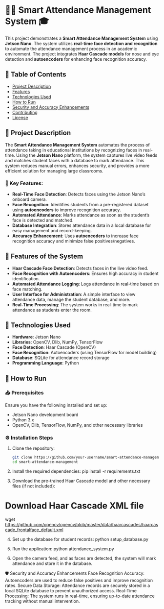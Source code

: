 # 🧑‍🏫 Smart Attendance Management System 🎓

This project demonstrates a **Smart Attendance Management System** using **Jetson Nano**. The system utilizes **real-time face detection and recognition** to automate the attendance management process in an academic environment. The project integrates **Haar Cascade models** for nose and eye detection and **autoencoders** for enhancing face recognition accuracy.

## 📑 Table of Contents
- [Project Description](#project-description)
- [Features](#features)
- [Technologies Used](#technologies-used)
- [How to Run](#how-to-run)
- [Security and Accuracy Enhancements](#security-and-accuracy-enhancements)
- [Contributing](#contributing)
- [License](#license)

## 📝 Project Description

The **Smart Attendance Management System** automates the process of attendance taking in educational institutions by recognizing faces in real-time. Using the **Jetson Nano** platform, the system captures live video feeds and matches student faces with a database to mark attendance. This system reduces manual errors, enhances security, and provides a more efficient solution for managing large classrooms.

### 🔑 Key Features:
- **Real-Time Face Detection**: Detects faces using the Jetson Nano’s onboard camera.
- **Face Recognition**: Identifies students from a pre-registered dataset using **autoencoders** to improve recognition accuracy.
- **Automated Attendance**: Marks attendance as soon as the student’s face is detected and matched.
- **Database Integration**: Stores attendance data in a local database for easy management and record-keeping.
- **Accuracy Enhancement**: Uses **autoencoders** to increase face recognition accuracy and minimize false positives/negatives.

## 🧠 Features of the System

- **Haar Cascade Face Detection**: Detects faces in the live video feed.
- **Face Recognition with Autoencoders**: Ensures high accuracy in student identification.
- **Automated Attendance Logging**: Logs attendance in real-time based on face matching.
- **User Interface for Administration**: A simple interface to view attendance data, manage the student database, and more.
- **Real-Time Processing**: The system works in real-time to mark attendance as students enter the room.

## 🔧 Technologies Used
- **Hardware**: Jetson Nano
- **Libraries**: OpenCV, Dlib, NumPy, TensorFlow
- **Face Detection**: Haar Cascade (OpenCV)
- **Face Recognition**: Autoencoders (using TensorFlow for model building)
- **Database**: SQLite for attendance record storage
- **Programming Language**: Python

## 🚀 How to Run

### 📥 Prerequisites
Ensure you have the following installed and set up:
- Jetson Nano development board
- Python 3.x
- OpenCV, Dlib, TensorFlow, NumPy, and other necessary libraries

### ⚙️ Installation Steps
1. Clone the repository:
   ```bash
   git clone https://github.com/your-username/smart-attendance-management.git
   cd smart-attendance-management

2. Install the required dependencies:
pip install -r requirements.txt

3. Download the pre-trained Haar Cascade model and other necessary files (if not included):
# Download Haar Cascade XML file
wget https://github.com/opencv/opencv/blob/master/data/haarcascades/haarcascade_frontalface_default.xml

4. Set up the database for student records:
python setup_database.py

5. Run the application:
python attendance_system.py

6. Open the camera feed, and as faces are detected, the system will mark attendance and store it in the database.

🛡️ Security and Accuracy Enhancements
Face Recognition Accuracy: Autoencoders are used to reduce false positives and improve recognition rates.
Secure Data Storage: Attendance records are securely stored in a local SQLite database to prevent unauthorized access.
Real-Time Processing: The system runs in real-time, ensuring up-to-date attendance tracking without manual intervention.






